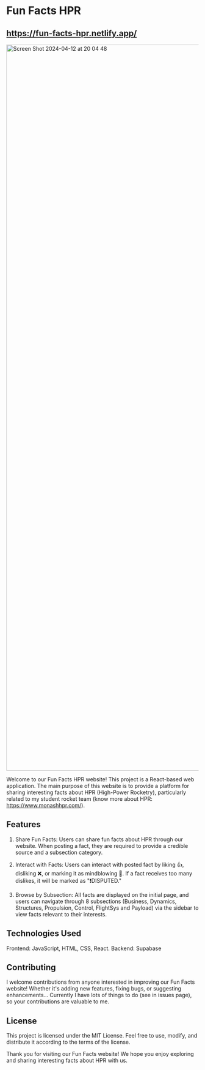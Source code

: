 # Fun Facts HPR
## https://fun-facts-hpr.netlify.app/ 
<img width="1899" alt="Screen Shot 2024-04-12 at 20 04 48" src="https://github.com/Ying-xue-Li/FunFactsHPR/assets/118246943/d80bd59a-2120-4f65-8cfa-e1182dc9f56e">

Welcome to our Fun Facts HPR website! This project is a React-based web application. The main purpose of this website is to provide a platform for sharing interesting facts about HPR (High-Power Rocketry), particularly related to my student rocket team (know more about HPR: https://www.monashhpr.com/).

## Features
1. Share Fun Facts: Users can share fun facts about HPR through our website. When posting a fact, they are required to provide a credible source and a subsection category.
   
2. Interact with Facts: Users can interact with posted fact by liking 👍, disliking ❌, or marking it as mindblowing 🤯. If a fact receives too many dislikes, it will be marked as "❗️DISPUTED."
   
3. Browse by Subsection: All facts are displayed on the initial page, and users can navigate through 8 subsections (Business, Dynamics, Structures, Propulsion, Control, FlightSys and Payload) via the sidebar to view facts relevant to their interests.

## Technologies Used
Frontend: JavaScript, HTML, CSS, React. Backend: Supabase

## Contributing
I welcome contributions from anyone interested in improving our Fun Facts website! Whether it's adding new features, fixing bugs, or suggesting enhancements... Currently I have lots of things to do (see in issues page), so your contributions are valuable to me. 


## License
This project is licensed under the MIT License. Feel free to use, modify, and distribute it according to the terms of the license.

Thank you for visiting our Fun Facts website! We hope you enjoy exploring and sharing interesting facts about HPR with us.
